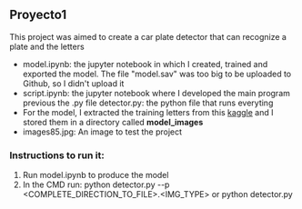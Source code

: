 ## Proyecto1
This project was aimed to create a car plate detector that can recognize a plate and the letters

* model.ipynb: the jupyter notebook in which I created, trained and exported the model. The file "model.sav" was too big to be uploaded to Github, so I didn't upload it
* script.ipynb: the jupyter notebook where I developed the main program previous the .py file
detector.py: the python file that runs everyting
* For the model, I extracted the training letters from this [kaggle](https://www.kaggle.com/datasets/aladdinss/license-plate-digits-classification-dataset/data) and I stored them in a directory called **model_images**
* images85.jpg: An image to test the project

### Instructions to run it:
1. Run model.ipynb to produce the model
2. In the CMD run: python detector.py --p <COMPLETE_DIRECTION_TO_FILE>.<IMG_TYPE> or python detector.py